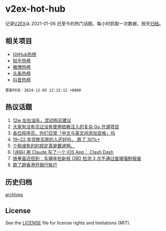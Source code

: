 # v2ex-hot-hub

 记录[V2EX](https://www.v2ex.com/)从 2021-01-06 日至今的热门话题。每小时抓取一次数据，按天[归档](archives)。
 
 ## 相关项目

- [GitHub热榜](https://github.com/snaildev/github-hot-hub)
- [知乎热榜](https://github.com/snaildev/zhihu-hot-hub)
- [微博热榜](https://github.com/snaildev/weibo-hot-hub)
- [头条热榜](https://github.com/snaildev/toutiao-hot-hub)
- [抖音热榜](https://github.com/snaildev/douyin-hot-hub)


 `更新时间：2024-12-05 12:12:12 +0800`

## 热议话题

1. [12w 左右油车，混动购买建议](https://www.v2ex.com/t/1094933)
1. [大家有没有见过没有使用依赖注入的复杂 Go 开源项目](https://www.v2ex.com/t/1094915)
1. [各位程序员，你们日常「中文与英文间添加空格」吗](https://www.v2ex.com/t/1094914)
1. [19~22 年贷款买房的人还好吗， 跌了 30%+](https://www.v2ex.com/t/1095136)
1. [个税减免的的规定真是霸道啊。](https://www.v2ex.com/t/1095121)
1. [[送码] 用 Claude 写了一个 iOS App： Clash Dash](https://www.v2ex.com/t/1095032)
1. [铁拳虽迟但到：车辆年检新规 OBD 检测 3 次不通过直接强制报废](https://www.v2ex.com/t/1095129)
1. [跑了趟香港开银行账户](https://www.v2ex.com/t/1095112)

## 历史归档

[archives](archives)

## License

See the [LICENSE](LICENSE) file for license rights and limitations (MIT).
